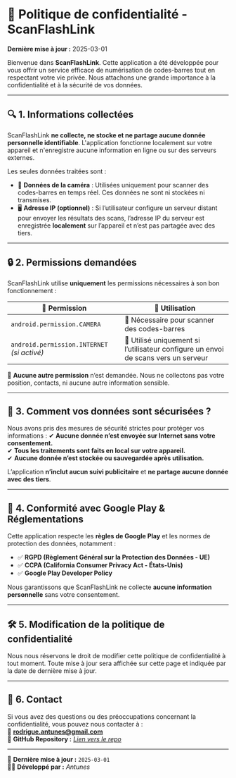 # 📜 Politique de confidentialité - ScanFlashLink

**Dernière mise à jour :** 2025-03-01  

Bienvenue dans **ScanFlashLink**. Cette application a été développée pour vous offrir un service efficace de numérisation de codes-barres tout en respectant votre vie privée. Nous attachons une grande importance à la confidentialité et à la sécurité de vos données.

---

## 🔍 **1. Informations collectées**
ScanFlashLink **ne collecte, ne stocke et ne partage aucune donnée personnelle identifiable**. L'application fonctionne localement sur votre appareil et n'enregistre aucune information en ligne ou sur des serveurs externes.

Les seules données traitées sont :
- 📸 **Données de la caméra** : Utilisées uniquement pour scanner des codes-barres en temps réel. Ces données ne sont ni stockées ni transmises.
- 🖥️ **Adresse IP (optionnel)** : Si l’utilisateur configure un serveur distant pour envoyer les résultats des scans, l’adresse IP du serveur est enregistrée **localement** sur l’appareil et n’est pas partagée avec des tiers.

---

## 🔒 **2. Permissions demandées**
ScanFlashLink utilise **uniquement** les permissions nécessaires à son bon fonctionnement :

| 📌 **Permission**       | 🎯 **Utilisation** |
|----------------------|--------------------------------|
| `android.permission.CAMERA` | 📸 Nécessaire pour scanner des codes-barres |
| `android.permission.INTERNET` _(si activé)_ | 🔗 Utilisé uniquement si l’utilisateur configure un envoi de scans vers un serveur |

📌 **Aucune autre permission** n’est demandée. Nous ne collectons pas votre position, contacts, ni aucune autre information sensible.

---

## 🚀 **3. Comment vos données sont sécurisées ?**
Nous avons pris des mesures de sécurité strictes pour protéger vos informations :
✔ **Aucune donnée n’est envoyée sur Internet sans votre consentement.**  
✔ **Tous les traitements sont faits en local sur votre appareil.**  
✔ **Aucune donnée n’est stockée ou sauvegardée après utilisation.**  

L’application **n’inclut aucun suivi publicitaire** et **ne partage aucune donnée avec des tiers**.

---

## 📜 **4. Conformité avec Google Play & Réglementations**
Cette application respecte les **règles de Google Play** et les normes de protection des données, notamment :
- ✅ **RGPD (Règlement Général sur la Protection des Données - UE)**
- ✅ **CCPA (California Consumer Privacy Act - États-Unis)**
- ✅ **Google Play Developer Policy**
  
Nous garantissons que ScanFlashLink ne collecte **aucune information personnelle** sans votre consentement.

---

## 🛠️ **5. Modification de la politique de confidentialité**
Nous nous réservons le droit de modifier cette politique de confidentialité à tout moment. Toute mise à jour sera affichée sur cette page et indiquée par la date de dernière mise à jour.

---

## 📧 **6. Contact**
Si vous avez des questions ou des préoccupations concernant la confidentialité, vous pouvez nous contacter à :  
📩 **[rodrigue.antunes@gmail.com](mailto:rodrigue.antunes@gmail.com)**  
📌 **GitHub Repository :** [_Lien vers le repo_](https://github.com/rodrigueantunes/ScanFlashLink_Android)

---

📅 **Dernière mise à jour :** `2025-03-01`  
👨‍💻 **Développé par :** _Antunes_
